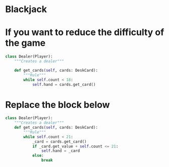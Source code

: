 # Blackjack

# If you want to reduce the difficulty of the game

```python
class Dealer(Player):
    """Creates a dealer"""

    def get_cards(self, cards: DeskCard):
        """Rule"""
        while self.count < 18:
            self.hand = cards.get_card()
```

# Replace the block below

```python
class Dealer(Player):
    """Creates a dealer"""
    def get_cards(self, cards: DeskCard):
        """Rule"""
        while self.count < 21:
            _card = cards.get_card()
            if _card.get_value + self.count <= 21:
                self.hand = _card
            else:
                break
```
